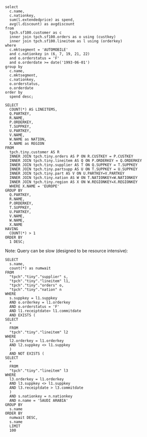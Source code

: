         
    select
      c.name,
      c.nationkey,
      sum(l.extendedprice) as spend,
      avg(l.discount) as avgdiscount
    from
      tpch.sf100.customer as c
      inner join tpch.sf100.orders as o using (custkey)
      inner join tpch.sf100.lineitem as l using (orderkey)
    where
      c.mktsegment = 'AUTOMOBILE'
      and c.nationkey in (6, 7, 19, 21, 22)
      and o.orderstatus = 'F'
      and o.orderdate >= date('1993-06-01')
    group by
      c.name,
      c.mktsegment,
      c.nationkey,
      o.orderstatus,
      o.orderdate
    order by
      spend desc;

    SELECT
      COUNT(*) AS LINEITEMS,
      Q.PARTKEY,
      R.NAME,
      P.ORDERKEY,
      T.SUPPKEY,
      U.PARTKEY,
      V.NAME,
      W.NAME as NATION,
      X.NAME as REGION
    FROM
      tpch.tiny.customer AS R
      INNER JOIN tpch.tiny.orders AS P ON R.CUSTKEY = P.CUSTKEY
      INNER JOIN tpch.tiny.lineitem AS Q ON P.ORDERKEY = Q.ORDERKEY
      INNER JOIN tpch.tiny.supplier AS T ON Q.SUPPKEY = T.SUPPKEY
      INNER JOIN tpch.tiny.partsupp AS U ON T.SUPPKEY = U.SUPPKEY
      INNER JOIN tpch.tiny.part AS V ON U.PARTKEY=V.PARTKEY
      INNER JOIN tpch.tiny.nation AS W ON T.NATIONKEY=W.NATIONKEY
      INNER JOIN tpch.tiny.region AS X ON W.REGIONKEY=X.REGIONKEY
      WHERE X.NAME = 'EUROPE'
    GROUP BY
      Q.PARTKEY,
      R.NAME,
      P.ORDERKEY,
      T.SUPPKEY,
      U.PARTKEY,
      V.NAME,
      W.NAME,
      X.NAME
    HAVING
      COUNT(*) > 1
    ORDER BY
      1 DESC;
      
 Note: Query can be slow (designed to be resource intensive):</br>
 
    SELECT 
      s.name, 
      count(*) as numwait
    FROM 
      "tpch"."tiny"."supplier" s,
      "tpch"."tiny"."lineitem" l1,
      "tpch"."tiny"."orders" o,
      "tpch"."tiny"."nation" n
    WHERE 
      s.suppkey = l1.suppkey 
      AND o.orderkey = l1.orderkey
      AND o.orderstatus = 'F'
      AND l1.receiptdate> l1.commitdate
      AND EXISTS (
    SELECT 
      * 
      FROM 
      "tpch"."tiny"."lineitem" l2
    WHERE 
      l2.orderkey = l1.orderkey
      AND l2.suppkey <> l1.suppkey
      ) 
      AND NOT EXISTS (
    SELECT 
      * 
      FROM 
      "tpch"."tiny"."lineitem" l3
    WHERE 
      l3.orderkey = l1.orderkey 
      AND l3.suppkey <> l1.suppkey 
      AND l3.receiptdate > l3.commitdate
      ) 
      AND s.nationkey = n.nationkey 
      AND n.name = 'SAUDI ARABIA'
    GROUP BY 
      s.name
    ORDER BY 
      numwait DESC, 
      s.name
      LIMIT 
      100      


    
